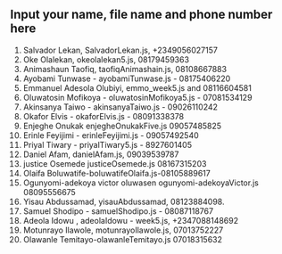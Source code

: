 ## Input your name, file name and phone number here
1. Salvador Lekan, SalvadorLekan.js, +2349056027157
2. Oke Olalekan, okeolalekan5.js, 08179459363
3. Animashaun Taofiq, taofiqAnimashain.js, 08108667883
4. Ayobami Tunwase - ayobamiTunwase.js - 08175406220
5. Emmanuel Adesola Olubiyi, emmo_week5.js and 08116604581
6. Oluwatosin Mofikoya - oluwatosinMofikoya5.js - 07081534129
7. Akinsanya Taiwo - akinsanyaTaiwo.js - 09026110242
8. Okafor Elvis - okaforElvis.js - 08091338378
9. Enjeghe Onukak enjegheOnukakFive.js 09057485825
10. Erinle Feyijimi - erinleFeyijimi.js -  09057492540
11. Priyal Tiwary - priyalTiwary5.js - 8927601405
12. Daniel Afam, danielAfam.js, 09039539787
13. justice Osemede justiceOsemede.js 08167315203
14. Olaifa Boluwatife-boluwatifeOlaifa.js-08105889617
15. Ogunyomi-adekoya victor oluwasen ogunyomi-adekoyaVictor.js 08095556675
16. Yisau Abdussamad, yisauAbdussamad, 08123884098.
17. Samuel Shodipo - samuelShodipo.js - 08087118767
18. Adeola Idowu , adeolaIdowu - week5.js, +2347088148692
19. Motunrayo Ilawole, motunrayoIlawole.js, 07013752227
20. Olawanle Temitayo-olawanleTemitayo.js 07018315632

